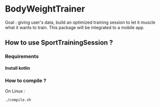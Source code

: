 # BodyWeightTrainer
Goal : giving user's data, build an optimized training session to let it muscle what it wants to train. This package will be integrated to a mobile app.

## How to use SportTrainingSession ?
### Requirements
#### Install kotlin
### How to compile ?
On Linux : 
```sh
./compile.sh
```
